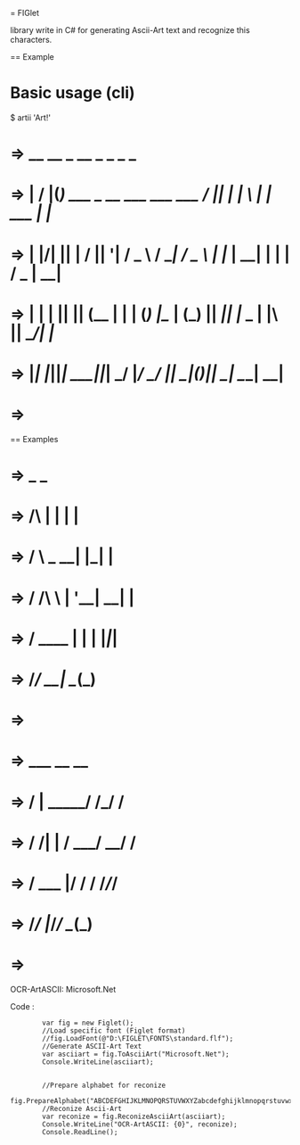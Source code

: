 = FIGlet


library write in C# for generating Ascii-Art text and recognize this characters. 

== Example
  # Basic usage (cli)
  $ artii 'Art!'
  # =>  __  __  _                                  __  _       _   _        _
  # => |  \/  |(_)  ___  _ __   ___   ___   ___   / _|| |_    | \ | |  ___ | |_
  # => | |\/| || | / __|| '__| / _ \ / __| / _ \ | |_ | __|   |  \| | / _ \| __|
  # => | |  | || || (__ | |   | (_) |\__ \| (_) ||  _|| |_  _ | |\  ||  __/| |_
  # => |_|  |_||_| \___||_|    \___/ |___/ \___/ |_|   \__|(_)|_| \_| \___| \__|
  # => 

== Examples
  # =>                 _   _ 
  # =>      /\        | | | |
  # =>     /  \   _ __| |_| |
  # =>    / /\ \ | '__| __| |
  # =>   / ____ \| |  | |_|_|
  # =>  /_/    \_\_|   \__(_)
  # =>                       

  # =>      ___         __  __
  # =>     /   |  _____/ /_/ /
  # =>    / /| | / ___/ __/ / 
  # =>   / ___ |/ /  / /_/_/  
  # =>  /_/  |_/_/   \__(_)   
  # =>

OCR-ArtASCII: Microsoft.Net


Code :

            var fig = new Figlet();
            //Load specific font (Figlet format)
            //fig.LoadFont(@"D:\FIGLET\FONTS\standard.flf");
            //Generate ASCII-Art Text
            var asciiart = fig.ToAsciiArt("Microsoft.Net");
            Console.WriteLine(asciiart);


            //Prepare alphabet for reconize 
            fig.PrepareAlphabet("ABCDEFGHIJKLMNOPQRSTUVWXYZabcdefghijklmnopqrstuvwxyz0123456789.");
            //Reconize Ascii-Art
            var reconize = fig.ReconizeAsciiArt(asciiart);
            Console.WriteLine("OCR-ArtASCII: {0}", reconize);
            Console.ReadLine();
